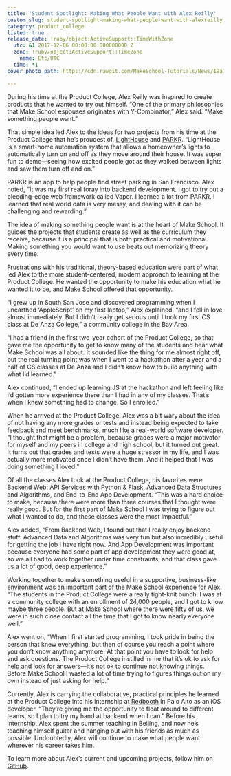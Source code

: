 ```yaml
---
title: 'Student Spotlight: Making What People Want with Alex Reilly'
custom_slug: student-spotlight-making-what-people-want-with-alexreilly
category: product_college
listed: true
release_date: !ruby/object:ActiveSupport::TimeWithZone
  utc: &1 2017-12-06 00:00:00.000000000 Z
  zone: !ruby/object:ActiveSupport::TimeZone
    name: Etc/UTC
  time: *1
cover_photo_path: https://cdn.rawgit.com/MakeSchool-Tutorials/News/19a7fe16ea347e38e855ce8c8d3aa4623da6ea92//e6462624-3092-4fc4-b17b-f3a4eef4ccf4/cover_photo.jpeg

---
```

During his time at the Product College, Alex Reilly was inspired to create products that he wanted to try out himself. “One of the primary philosophies that Make School espouses originates with Y-Combinator,” Alex said. “Make something people want.”

That simple idea led Alex to the ideas for two projects from his time at the Product College that he’s proudest of, [LightHouse](https://github.com/samlee405/LightHouse) and [PARKR](https://github.com/tlambrou/PARKR-Backend). “LightHouse is a smart-home automation system that allows a homeowner’s lights to automatically turn on and off as they move around their house. It was super fun to demo―seeing how excited people got as they walked between lights and saw them turn off and on.”

PARKR is an app to help people find street parking in San Francisco. Alex noted, “It was my first real foray into backend development. I got to try out a bleeding-edge web framework called Vapor. I learned a lot from PARKR. I learned that real world data is very messy, and dealing with it can be challenging and rewarding.”

The idea of making something people want is at the heart of Make School. It guides the projects that students create as well as the curriculum they receive, because it is a principal that is both practical and motivational. Making something you would want to use beats out memorizing theory every time.

Frustrations with his traditional, theory-based education were part of what led Alex to the more student-centered, modern approach to learning at the Product College. He wanted the opportunity to make his education what he wanted it to be, and Make School offered that opportunity.

“I grew up in South San Jose and discovered programming when I unearthed ‘AppleScript’ on my first laptop,” Alex explained, “and I fell in love almost immediately. But I didn’t really get serious until I took my first CS class at De Anza College,” a community college in the Bay Area.

“I had a friend in the first two-year cohort of the Product College, so that gave me the opportunity to get to know many of the students and hear what Make School was all about. It sounded like the thing for me almost right off, but the real turning point was when I went to a hackathon after a year and a half of CS classes at De Anza and I didn’t know how to build anything with what I’d learned.”

Alex continued, “I ended up learning JS at the hackathon and left feeling like I’d gotten more experience there than I had in any of my classes. That’s when I knew something had to change. So I enrolled.”

When he arrived at the Product College, Alex was a bit wary about the idea of not having any more grades or tests and instead being expected to take feedback and meet benchmarks, much like a real-world software developer. “I thought that might be a problem, because grades were a major motivator for myself and my peers in college and high school, but it turned out great. It turns out that grades and tests were a huge stressor in my life, and I was actually more motivated once I didn’t have them. And it helped that I was doing something I loved.”

Of all the classes Alex took at the Product College, his favorites were Backend Web: API Services with Python & Flask, Advanced Data Structures and Algorithms, and End-to-End App Development. “This was a hard choice to make, because there were more than three courses that I thought were really good. But for the first part of Make School I was trying to figure out what I wanted to do, and these classes were the most impactful.”

Alex added, “From Backend Web, I found out that I really enjoy backend stuff. Advanced Data and Algorithms was very fun but also incredibly useful for getting the job I have right now. And App Development was important because everyone had some part of app development they were good at, so we all had to work together under time constraints, and that class gave us a lot of good, deep experience.”

Working together to make something useful in a supportive, business-like environment was an important part of the Make School experience for Alex. “The students in the Product College were a really tight-knit bunch. I was at a community college with an enrollment of 24,000 people, and I got to know maybe three people. But at Make School where there were fifty of us, we were in such close contact all the time that I got to know nearly everyone well.”

Alex went on, “When I first started programming, I took pride in being the person that knew everything, but then of course you reach a point where you don’t know anything anymore. At that point you have to look for help and ask questions. The Product College instilled in me that it’s ok to ask for help and look for answers―it’s not ok to continue not knowing things. Before Make School I wasted a lot of time trying to figures things out on my own instead of just asking for help.”

Currently, Alex is carrying the collaborative, practical principles he learned at the Product College into his internship at [Redbooth](https://redbooth.com/) in Palo Alto as an iOS developer. “They’re giving me the opportunity to float around to different teams, so I plan to try my hand at backend when I can.” Before his internship, Alex spent the summer teaching in Beijing, and now he’s teaching himself guitar and hanging out with his friends as much as possible. Undoubtedly, Alex will continue to make what people want wherever his career takes him.

To learn more about Alex’s current and upcoming projects, follow him on [GitHub](https://github.com/twof).